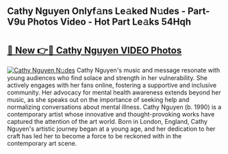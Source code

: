 ## Cathy Nguyen Onlyf𝚊ns Le𝚊ked N𝚞des - Part-V9u Photos Video - Hot Part Le𝚊ks 54Hqh

# <h2><a href="http://ac33024.deff.icu/?id=Cathy+Nguyen">🔗 New 👉🔴 Cathy Nguyen VIDEO Photos</a></h2>

[![Cathy Nguyen N𝚞des](https://i.imgur.com/rIISA9y.gif)](http://ac33024.deff.icu/?id=Cathy+Nguyen)
Cathy Nguyen's music and message resonate with young audiences who find solace and strength in her vulnerability. She actively engages with her fans online, fostering a supportive and inclusive community. Her advocacy for mental health awareness extends beyond her music, as she speaks out on the importance of seeking help and normalizing conversations about mental illness. Cathy Nguyen (b. 1990) is a contemporary artist whose innovative and thought-provoking works have captured the attention of the art world. Born in London, England, Cathy Nguyen's artistic journey began at a young age, and her dedication to her craft has led her to become a force to be reckoned with in the contemporary art scene.
